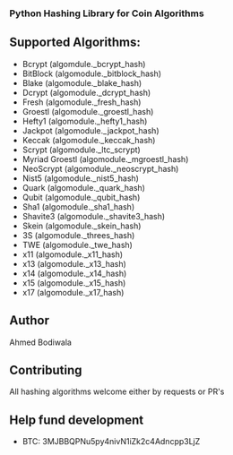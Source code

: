 ### Python Hashing Library for Coin Algorithms

## Supported Algorithms:
- Bcrypt (algomdule._bcrypt_hash)
- BitBlock (algomodule._bitblock_hash)
- Blake (algomodule._blake_hash)
- Dcrypt (algomodule._dcrypt_hash)
- Fresh (algomodule._fresh_hash)
- Groestl (algomodule._groestl_hash)
- Hefty1 (algomodule._hefty1_hash)
- Jackpot (algomodule._jackpot_hash)
- Keccak (algomodule._keccak_hash)
- Scrypt (algomodule._ltc_scrypt)
- Myriad Groestl (algomodule._mgroestl_hash)
- NeoScrypt (algomodule._neoscrypt_hash)
- Nist5 (algomodule._nist5_hash)
- Quark (algomodule._quark_hash)
- Qubit (algomodule._qubit_hash)
- Sha1 (algomodule._sha1_hash)
- Shavite3 (algomodule._shavite3_hash)
- Skein (algomodule._skein_hash)
- 3S (algomodule._threes_hash)
- TWE (algomodule._twe_hash)
- x11 (algomodule._x11_hash)
- x13 (algomodule._x13_hash)
- x14 (algomodule._x14_hash)
- x15 (algomodule._x15_hash)
- x17 (algomodule._x17_hash)

## Author
Ahmed Bodiwala

## Contributing
All hashing algorithms welcome either by requests or PR's

## Help fund development
- BTC: 3MJBBQPNu5py4nivN1iZk2c4Adncpp3LjZ
